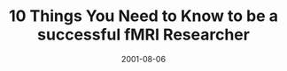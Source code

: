 ---
title: "10 Things You Need to Know to be a successful fMRI Researcher"
project_id: 
date: 2001-08-06
conference_id: ""
presenters:
   - peter_bandettini
summary: "<p>Uniformed Services University, Bethesda, MD</p>"
file: /assets/presentations/T108.pdf
filename: T108.pdf
layout: presentation
---
